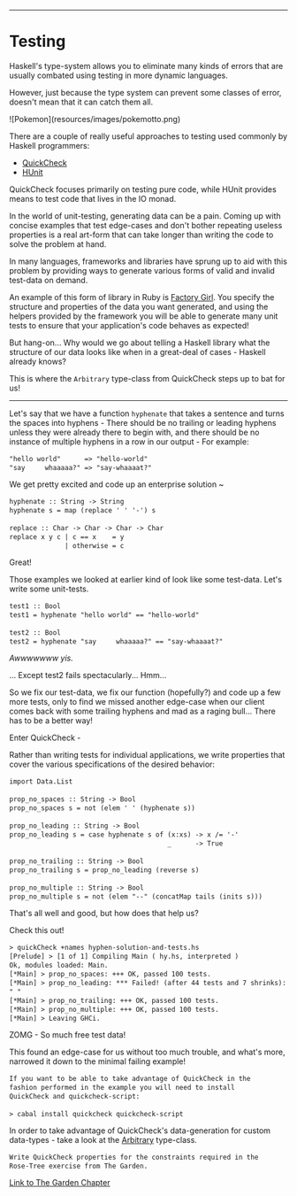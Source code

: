 
----

# Testing

Haskell's type-system allows you to eliminate many kinds of errors
that are usually combated using testing in more dynamic languages.

However, just because the type system can prevent some classes of
error, doesn't mean that it can catch them all.

<div class="center"> ![Pokemon](resources/images/pokemotto.png) </div>

There are a couple of really useful approaches to testing used
commonly by Haskell programmers:

* [QuickCheck](http://hackage.haskell.org/package/QuickCheck)
* [HUnit](http://hackage.haskell.org/package/HUnit)

QuickCheck focuses primarily on testing pure code,
while HUnit provides means to test code that lives in the IO monad.

In the world of unit-testing, generating data can be a pain.
Coming up with concise examples that test edge-cases and don't
bother repeating useless properties is a real art-form
that can take longer than writing the code to solve the problem
at hand.

In many languages, frameworks and libraries have sprung up
to aid with this problem by providing ways to generate
various forms of valid and invalid test-data on demand.

An example of this form of library in Ruby is
[Factory Girl](https://github.com/thoughtbot/factory_girl). You specify the
structure and properties of the data you want generated, and
using the helpers provided by the framework you will
be able to generate many unit tests to ensure that your
application's code behaves as expected!

But hang-on... Why would we go about telling a Haskell library
what the structure of our data looks like when in a great-deal
of cases - Haskell already knows?

This is where the `Arbitrary` type-class from QuickCheck steps
up to bat for us!

-----

Let's say that we have a function `hyphenate` that takes a sentence and
turns the spaces into hyphens - There should be no trailing
or leading hyphens unless they were already there to begin
with, and there should be no instance of multiple hyphens
in a row in our output - For example:


```
"hello world"      => "hello-world"
"say     whaaaaa?" => "say-whaaaat?"
```

We get pretty excited and code up an enterprise solution ~

~~~{ data-language=haskell data-filter=./resources/scripts/check.sh }
hyphenate :: String -> String
hyphenate s = map (replace ' ' '-') s

replace :: Char -> Char -> Char -> Char
replace x y c | c == x    = y
              | otherwise = c
~~~

Great!

Those examples we looked at earlier kind of look
like some test-data. Let's write some unit-tests.

~~~{ data-language=haskell .nocheck }
test1 :: Bool
test1 = hyphenate "hello world" == "hello-world"

test2 :: Bool
test2 = hyphenate "say     whaaaaa?" == "say-whaaaat?"
~~~


_Awwwwwww yis._

... Except test2 fails spectacularly... Hmm...

So we fix our test-data, we fix our function (hopefully?) and
code up a few more tests, only to find we missed another
edge-case when our client comes back with some trailing hyphens
and mad as a raging bull... There has to be a better way!


Enter QuickCheck -

Rather than writing tests for individual applications, we write
properties that cover the various specifications of the
desired behavior:

~~~{ data-language=haskell .nocheck }
import Data.List

prop_no_spaces :: String -> Bool
prop_no_spaces s = not (elem ' ' (hyphenate s))

prop_no_leading :: String -> Bool
prop_no_leading s = case hyphenate s of (x:xs) -> x /= '-'
                                        _      -> True

prop_no_trailing :: String -> Bool
prop_no_trailing s = prop_no_leading (reverse s)

prop_no_multiple :: String -> Bool
prop_no_multiple s = not (elem "--" (concatMap tails (inits s)))
~~~

That's all well and good, but how does that help us?

Check this out!

```
> quickCheck +names hyphen-solution-and-tests.hs
[Prelude] > [1 of 1] Compiling Main ( hy.hs, interpreted )
Ok, modules loaded: Main.
[*Main] > prop_no_spaces: +++ OK, passed 100 tests.
[*Main] > prop_no_leading: *** Failed! (after 44 tests and 7 shrinks):
" "
[*Main] > prop_no_trailing: +++ OK, passed 100 tests.
[*Main] > prop_no_multiple: +++ OK, passed 100 tests.
[*Main] > Leaving GHCi.
```

ZOMG - So much free test data!

This found an edge-case for us without too much trouble,
and what's more, narrowed it down to the minimal failing example!

```real
If you want to be able to take advantage of QuickCheck in the
fashion performed in the example you will need to install
QuickCheck and quickcheck-script:

> cabal install quickcheck quickcheck-script
```

In order to take advantage of QuickCheck's data-generation
for custom data-types - take a look at the 
[Arbitrary](http://hackage.haskell.org/packages/archive/QuickCheck/2.6/doc/html/Test-QuickCheck-Arbitrary.html)
type-class.

```instruction
Write QuickCheck properties for the constraints required in the
Rose-Tree exercise from The Garden.
```

<div class="important">

[Link to The Garden Chapter](#the-garden)

</div>
